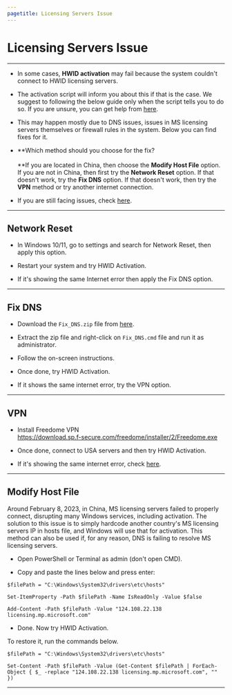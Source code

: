 ```yaml
---
pagetitle: Licensing Servers Issue
---
```


# Licensing Servers Issue

------------------------------------------------------------------------

-   In some cases, **HWID activation** may fail because the system couldn't connect to HWID licensing servers.

-   The activation script will inform you about this if that is the case. We suggest to following the below guide only when the script tells you to do so. If you are unsure, you can get help from [here](troubleshoot.html).

-   This may happen mostly due to DNS issues, issues in MS licensing servers themselves or firewall rules in the system. Below you can find fixes for it.

-   **Which method should you choose for the fix?\
    \
    **If you are located in China, then choose the **Modify Host File** option.\
    If you are not in China, then first try the **Network Reset** option. If that doesn't work, try the **Fix DNS** option. If that doesn't work, then try the **VPN** method or try another internet connection.

-   If you are still facing issues, check [here](troubleshoot.html).

------------------------------------------------------------------------

## Network Reset

-   In Windows 10/11, go to settings and search for Network Reset, then apply this option.

-   Restart your system and try HWID Activation.

-   If it's showing the same Internet error then apply the Fix DNS option.

------------------------------------------------------------------------

## Fix DNS

-   Download the `Fix_DNS.zip` file from [here](https://www.box.com/index.php?rm=box_download_shared_file&shared_name=4c66hw8ezuijy5j0trwczy860sf825i7&file_id=f_1146300205040).

-   Extract the zip file and right-click on `Fix_DNS.cmd` file and run it as administrator.

-   Follow the on-screen instructions.

-   Once done, try HWID Activation.

-   If it shows the same internet error, try the VPN option.

------------------------------------------------------------------------

## VPN

-   Install Freedome VPN\
    <https://download.sp.f-secure.com/freedome/installer/2/Freedome.exe>

-   Once done, connect to USA servers and then try HWID Activation.

-   If it's showing the same internet error, check [here](troubleshoot.html).

------------------------------------------------------------------------

## Modify Host File

Around February 8, 2023, in China, MS licensing servers failed to properly connect, disrupting many Windows services, including activation. The solution to this issue is to simply hardcode another country's MS licensing servers IP in hosts file, and Windows will use that for activation. This method can also be used if, for any reason, DNS is failing to resolve MS licensing servers.

-   Open PowerShell or Terminal as admin (don't open CMD).

-   Copy and paste the lines below and press enter:

<!-- -->

```         
$filePath = "C:\Windows\System32\drivers\etc\hosts"

Set-ItemProperty -Path $filePath -Name IsReadOnly -Value $false

Add-Content -Path $filePath -Value "124.108.22.138 licensing.mp.microsoft.com"
```

-   Done. Now try HWID Activation.

To restore it, run the commands below.

```         
$filePath = "C:\Windows\System32\drivers\etc\hosts"

Set-Content -Path $filePath -Value (Get-Content $filePath | ForEach-Object { $_ -replace "124.108.22.138 licensing.mp.microsoft.com", "" })
```

------------------------------------------------------------------------
